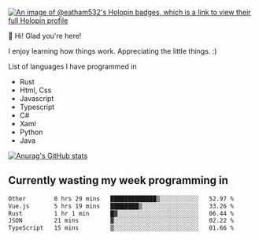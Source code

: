 [![An image of @eatham532's Holopin badges, which is a link to view their full Holopin profile](https://holopin.me/eatham532)](https://holopin.io/@eatham532)


👋 Hi! Glad you're here!

I enjoy learning how things work. Appreciating the little things. :)


List of languages I have programmed in
- Rust
- Html, Css
- Javascript
- Typescript
- C#
- Xaml
- Python
- Java

[![Anurag's GitHub stats](https://github-readme-stats.vercel.app/api?username=Eatham532&theme=dark)](https://github.com/anuraghazra/github-readme-stats)


## Currently wasting my week programming in
<!--START_SECTION:waka-->

```txt
Other        8 hrs 29 mins   █████████████▒░░░░░░░░░░░   52.97 %
Vue.js       5 hrs 19 mins   ████████▒░░░░░░░░░░░░░░░░   33.26 %
Rust         1 hr 1 min      █▓░░░░░░░░░░░░░░░░░░░░░░░   06.44 %
JSON         21 mins         ▓░░░░░░░░░░░░░░░░░░░░░░░░   02.22 %
TypeScript   15 mins         ▒░░░░░░░░░░░░░░░░░░░░░░░░   01.66 %
```

<!--END_SECTION:waka-->
